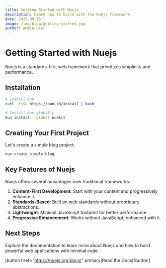 ```yaml
---
title: Getting Started with Nuejs
description: Learn how to build with the Nuejs framework
date: 2023-09-15
image: /img/blog/getting-started.jpg
author: Admin User
---
```


# Getting Started with Nuejs

Nuejs is a standards-first web framework that prioritizes simplicity and performance.

## Installation

```sh
# Install Bun
curl -fsSL https://bun.sh/install | bash

# Install Nue globally
bun install --global nuekit
```

## Creating Your First Project

Let's create a simple blog project:

```sh
nue create simple-blog
```

## Key Features of Nuejs

Nuejs offers several advantages over traditional frameworks:

1. **Content-First Development**: Start with your content and progressively enhance it.
2. **Standards-Based**: Built on web standards without proprietary abstractions.
3. **Lightweight**: Minimal JavaScript footprint for better performance.
4. **Progressive Enhancement**: Works without JavaScript, enhanced with it.

## Next Steps

Explore the documentation to learn more about Nuejs and how to build powerful web applications with minimal code.

[button href="https://nuejs.org/docs/" primary]Read the Docs[/button]

